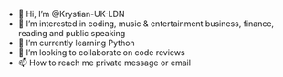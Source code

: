 - 👋 Hi, I’m @Krystian-UK-LDN
- 👀 I’m interested in coding, music & entertainment business, finance, reading and public speaking
- 🌱 I’m currently learning Python
- 💞️ I’m looking to collaborate on code reviews 
- 📫 How to reach me private message or email

<!---
Krystian-UK-LDN/Krystian-UK-LDN is a ✨ special ✨ repository because its `README.md` (this file) appears on your GitHub profile.
You can click the Preview link to take a look at your changes.
--->
